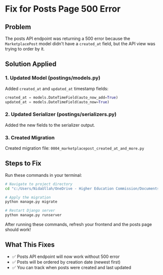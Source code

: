 # Fix for Posts Page 500 Error

## Problem
The posts API endpoint was returning a 500 error because the `MarketplacePost` model didn't have a `created_at` field, but the API view was trying to order by it.

## Solution Applied

### 1. Updated Model (postings/models.py)
Added `created_at` and `updated_at` timestamp fields:
```python
created_at = models.DateTimeField(auto_now_add=True)
updated_at = models.DateTimeField(auto_now=True)
```

### 2. Updated Serializer (postings/serializers.py)
Added the new fields to the serializer output.

### 3. Created Migration
Created migration file: `0004_marketplacepost_created_at_and_more.py`

## Steps to Fix

Run these commands in your terminal:

```bash
# Navigate to project directory
cd "c:/Users/NidaUllah/OneDrive - Higher Education Commission/Documents/Development/fb_marketplace_bot"

# Apply the migration
python manage.py migrate

# Restart Django server
python manage.py runserver
```

After running these commands, refresh your frontend and the posts page should work!

## What This Fixes
- ✅ Posts API endpoint will now work without 500 error
- ✅ Posts will be ordered by creation date (newest first)
- ✅ You can track when posts were created and last updated
